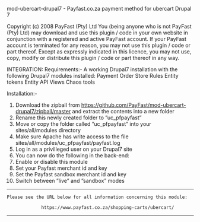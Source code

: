 mod-ubercart-drupal7 - Payfast.co.za payment method for ubercart Drupal 7

Copyright (c) 2008 PayFast (Pty) Ltd
You (being anyone who is not PayFast (Pty) Ltd) may download and use this plugin / code in your own website in conjunction with a registered and active PayFast account. If your PayFast account is terminated for any reason, you may not use this plugin / code or part thereof.
Except as expressly indicated in this licence, you may not use, copy, modify or distribute this plugin / code or part thereof in any way.

INTEGRATION:
Requirements:-
A working Drupal7 installation with the following Drupal7 modules installed:
Payment
Order
Store
Rules
Entity tokens
Entity API
Views
Chaos tools

Installation:-
1. Download the zipball from https://github.com/PayFast/mod-ubercart-drupal7/zipball/master and extract the contents into a new folder
2. Rename this newly created folder to ”uc_pfpayfast”
3. Move or copy the folder called ”uc_pfpayfast” into your sites/all/modules directory
4. Make sure Apache has write access to the file sites/all/modules/uc_pfpayfast/payfast.log
5. Log in as a privilleged user on your Drupal7 site
6. You can now do the following in the back-end:
7. Enable or disable this module
8. Set your Payfast merchant id and key
9. Set the Payfast sandbox merchant id and key
10. Switch between ”live” and ”sandbox” modes

******************************************************************************

    Please see the URL below for all information concerning this module:

                 https://www.payfast.co.za/shopping-carts/ubercart/   	     

******************************************************************************

